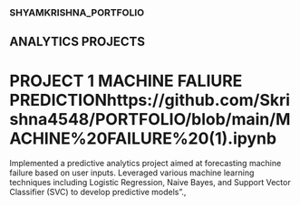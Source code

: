 ### SHYAMKRISHNA_PORTFOLIO
## ANALYTICS PROJECTS
# PROJECT 1 MACHINE FALIURE PREDICTIONhttps://github.com/Skrishna4548/PORTFOLIO/blob/main/MACHINE%20FAILURE%20(1).ipynb
   Implemented a predictive analytics project aimed at forecasting machine failure based on user inputs. Leveraged various machine learning techniques including Logistic Regression, Naive Bayes, and Support Vector Classifier (SVC) to develop predictive models”.,
